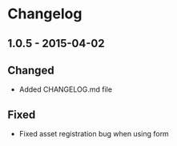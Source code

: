 # Changelog

## 1.0.5 - 2015-04-02

## Changed 
- Added CHANGELOG.md file

## Fixed 
- Fixed asset registration bug when using form
